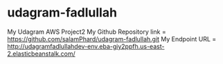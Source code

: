 # udagram-fadlullah
My Udagram AWS Project2
My Github Repository link = https://github.com/salamPhard/udagram-fadlullah.git
My Endpoint URL =  http://udagramfadlullahdev-env.eba-giy2ppfh.us-east-2.elasticbeanstalk.com/
